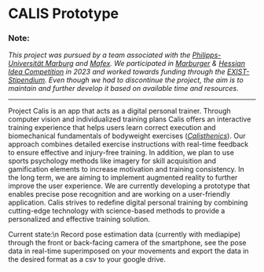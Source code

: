 # CALIS Prototype

### Note:
*This project was pursued by a team associated with the [Philipps-Universität Marburg](https://www.uni-marburg.de/en) and [Mafex](https://www.mafex.de/). We participated in [Marburger](https://www.uni-marburg.de/de/fb02/forschung/forschungsinstitute/mafex/gruendungsfoerderung/rueckblick-marburger-ideenwettbewerb-mafex-gruendungscamp) & [Hessian Idea Competition](https://hessen-ideen.de/ideen/alumni/detailansicht?tx_agprojektverwaltung_detail%5Baction%5D=show&tx_agprojektverwaltung_detail%5Bcontroller%5D=Projekte&tx_agprojektverwaltung_detail%5Bprojekte%5D=368&tx_agprojektverwaltung_detail%5Bstipendium%5D=2&tx_agprojektverwaltung_detail%5Bvoting%5D=0&cHash=ce8f56e33939ee8f3abd20d6525b89b2) in 2023 and worked towards funding through the [EXIST-Stipendium](https://www.exist.de/EXIST/Navigation/DE/Gruendungsfoerderung/EXIST-Gruendungsstipendium/exist-gruendungsstipendium.html). Even though we had to discontinue the project, the aim is to maintain and further develop it based on available time and resources.*
___

Project Calis is an app that acts as a digital personal trainer. Through computer vision and individualized training plans Calis offers an interactive training experience that helps users learn correct execution and biomechanical fundamentals of bodyweight exercises (*[Calisthenics](https://en.wikipedia.org/wiki/Calisthenics)*). Our approach combines detailed exercise instructions with real-time feedback to ensure effective and injury-free training. In addition, we plan to use sports psychology methods like imagery for skill acquisition and gamification elements to increase motivation and training consistency. In the long term, we are aiming to implement augmented reality to further improve the user experience. We are currently developing a prototype that enables precise pose recognition and are working on a user-friendly application. Calis strives to redefine digital personal training by combining cutting-edge technology with science-based methods to provide a personalized and effective training solution.

Current state:\n
Record pose estimation data (currently with mediapipe) through the front or back-facing camera of the smartphone, see the pose data in real-time superimposed on your movements and export the data in the desired format as a csv to your google drive.


